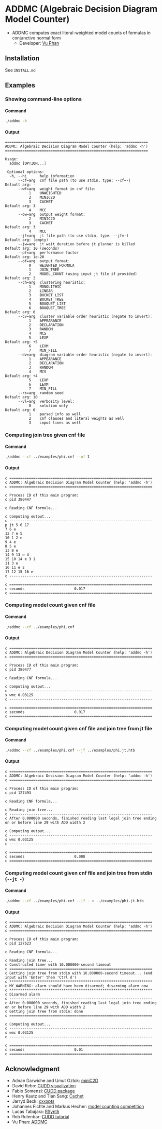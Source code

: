 # ADDMC (Algebraic Decision Diagram Model Counter)
- ADDMC computes exact literal-weighted model counts of formulas in conjunctive normal form
  - Developer: [Vu Phan][url_homepage_vp]

<!-- ####################################################################### -->

## Installation
See `INSTALL.md`

<!-- ####################################################################### -->

## Examples

### Showing command-line options
#### Command
```bash
./addmc -h
```
#### Output
```
==================================================================
ADDMC: Algebraic Decision Diagram Model Counter (help: 'addmc -h')
==================================================================

Usage:
  addmc [OPTION...]

 Optional options:
  -h, --hi      help information
      --cf=arg  cnf file path (to use stdin, type: --cf=-)        Default arg: -
      --wf=arg  weight format in cnf file:
           1    UNWEIGHTED                                        
           2    MINIC2D                                           
           3    CACHET                                            Default arg: 3
           4    MCC                                               
      --ow=arg  output weight format:
           2    MINIC2D                                           
           3    CACHET                                            Default arg: 3
           4    MCC                                               
      --jf=arg  jt file path (to use stdin, type: --jf=-)         Default arg: (empty)
      --jw=arg  jt wait duration before jt planner is killed      Default arg: 10 (seconds)
      --pf=arg  performance factor                                Default arg: 1e-20
      --of=arg  output format:
           0    WEIGHTED_FORMULA
           1    JOIN_TREE
           2    MODEL_COUNT (using input jt file if provided)     Default arg: 2
      --ch=arg  clustering heuristic:
           1    MONOLITHIC                                        
           2    LINEAR                                            
           3    BUCKET_LIST                                       
           4    BUCKET_TREE                                       
           5    BOUQUET_LIST                                      
           6    BOUQUET_TREE                                      Default arg: 6
      --cv=arg  cluster variable order heuristic (negate to invert):
           1    APPEARANCE                                        
           2    DECLARATION                                       
           3    RANDOM                                            
           4    MCS                                               
           5    LEXP                                              Default arg: +5
           6    LEXM                                              
           7    MIN_FILL                                          
      --dv=arg  diagram variable order heuristic (negate to invert):
           1    APPEARANCE                                        
           2    DECLARATION                                       
           3    RANDOM                                            
           4    MCS                                               Default arg: +4
           5    LEXP                                              
           6    LEXM                                              
           7    MIN_FILL                                          
      --rs=arg  random seed                                       Default arg: 10
      --vl=arg  verbosity level:
           0    solution only                                     Default arg: 0
           1    parsed info as well                               
           2    cnf clauses and literal weights as well           
           3    input lines as well                               
```

### Computing join tree given cnf file
#### Command
```bash
./addmc --cf ../examples/phi.cnf --of 1
```
#### Output
```
c ==================================================================
c ADDMC: Algebraic Decision Diagram Model Counter (help: 'addmc -h')
c ==================================================================

c Process ID of this main program:
c pid 380447

c Reading CNF formula...

c Computing output...
c ------------------------------------------------------------------
p jt 5 6 17
7 6 e
12 7 e 5
10 1 2 e
9 4 e
8 5 e
13 8 e
14 9 13 e 4
15 10 14 e 3 1
11 3 e
16 11 e 2
17 12 15 16 e
c ------------------------------------------------------------------

c ==================================================================
c seconds                       0.017          
c ==================================================================
```

### Computing model count given cnf file
#### Command
```bash
./addmc --cf ../examples/phi.cnf
```
#### Output
```
c ==================================================================
c ADDMC: Algebraic Decision Diagram Model Counter (help: 'addmc -h')
c ==================================================================

c Process ID of this main program:
c pid 380477

c Reading CNF formula...

c Computing output...
c ------------------------------------------------------------------
s wmc 0.03125
c ------------------------------------------------------------------

c ==================================================================
c seconds                       0.017          
c ==================================================================
```

### Computing model count given cnf file and join tree from jt file
#### Command
```bash
./addmc --cf ../examples/phi.cnf --jf ../examples/phi.jt.htb
```
#### Output
```
c ==================================================================
c ADDMC: Algebraic Decision Diagram Model Counter (help: 'addmc -h')
c ==================================================================

c Process ID of this main program:
c pid 127493

c Reading CNF formula...

c Reading join tree...
c ------------------------------------------------------------------
c After 0.000000 seconds, finished reading last legal join tree ending on or before line 29 with ADD width 2

c Computing output...
c ------------------------------------------------------------------
s wmc 0.03125
c ------------------------------------------------------------------

c ==================================================================
c seconds                       0.008
c ==================================================================
```

### Computing model count given cnf file and join tree from stdin (`--jt -`)
#### Command
```bash
./addmc --cf ../examples/phi.cnf --jf - < ../examples/phi.jt.htb
```
#### Output
```
c ==================================================================
c ADDMC: Algebraic Decision Diagram Model Counter (help: 'addmc -h')
c ==================================================================

c Process ID of this main program:
c pid 127523

c Reading CNF formula...

c Reading join tree...
c Constructed timer with 10.000000-second timeout
c ==================================================================
c Getting join tree from stdin with 10.000000-second timeout... (end input with 'Enter' then 'Ctrl d')
c ******************************************************************
c MY_WARNING: alarm should have been disarmed; disarming alarm now
c ******************************************************************
c Disarmed alarm
c ------------------------------------------------------------------
c After 0.000000 seconds, finished reading last legal join tree ending on or before line 29 with ADD width 2
c Getting join tree from stdin: done
c ==================================================================

c Computing output...
c ------------------------------------------------------------------
s wmc 0.03125
c ------------------------------------------------------------------

c ==================================================================
c seconds                       0.01
c ==================================================================
```

<!-- ####################################################################### -->

## Acknowledgment
- Adnan Darwiche and Umut Oztok: [miniC2D][url_minic2d]
- David Kebo: [CUDD visualization][url_cudd_visualization]
- Fabio Somenzi: [CUDD package][url_cudd_package]
- Henry Kautz and Tian Sang: [Cachet][url_cachet]
- Jarryd Beck: [cxxopts][url_cxxopts]
- Johannes Fichte and Markus Hecher: [model counting competition][url_mcc]
- Lucas Tabajara: [RSynth][url_rsynth]
- Rob Rutenbar: [CUDD tutorial][url_cudd_tutorial]
- Vu Phan: [ADDMC][url_addmc]

<!-- ####################################################################### -->

[url_homepage_jd]:http://jmd11.web.rice.edu/
[url_homepage_mv]:https://www.cs.rice.edu/~vardi/
[url_homepage_vp]:https://vuphan314.github.io/

[url_addmc]:https://github.com/vardigroup/ADDMC
[url_cachet]:https://www.cs.rochester.edu/u/kautz/Cachet/Model_Counting_Benchmarks/index.htm
[url_cudd_package]:https://github.com/ivmai/cudd
[url_cudd_tutorial]:http://db.zmitac.aei.polsl.pl/AO/dekbdd/F01-CUDD.pdf
[url_cudd_visualization]:http://davidkebo.com/cudd#cudd6
[url_cxxopts]:https://github.com/jarro2783/cxxopts
[url_mcc]:https://mccompetition.org/2020/mc_format
[url_minic2d]:http://reasoning.cs.ucla.edu/minic2d
[url_rsynth]:https://bitbucket.org/lucas-mt/rsynth
[url_tensororder]:https://github.com/vardigroup/TensorOrder
